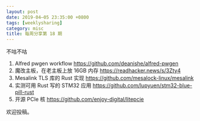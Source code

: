 ```yaml
---
layout: post
date: 2019-04–05 23:35:00 +0800
tags: [weeklysharing]
category: misc
title: 每周分享第 18 期
---
```


不咕不咕

1. Alfred pwgen workflow https://github.com/deanishe/alfred-pwgen
2. 魔改主板，在老主板上放 16GB 内存 https://readhacker.news/s/3Zty4
3. Mesalink TLS 库的 Rust 实现 https://github.com/mesalock-linux/mesalink
4. 实测可用 Rust 写的 STM32 应用 https://github.com/lupyuen/stm32-blue-pill-rust
5. 开源 PCIe 核 https://github.com/enjoy-digital/litepcie

欢迎投稿。

